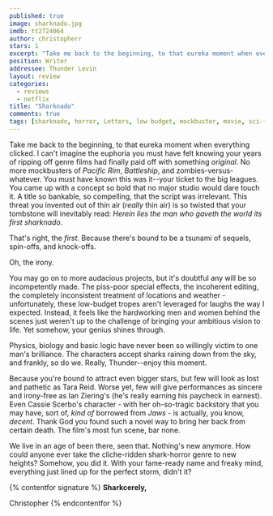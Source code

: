 ```yaml
---
published: true
image: sharknado.jpg
imdb: tt2724064
author: christopherr
stars: 1
excerpt: "Take me back to the beginning, to that eureka moment when everything clicked. I can&rsquo;t imagine the euphoria you must have felt knowing your years of ripping off genre films had finally paid off with something <em>original</em>. No more mockbusters of <em>Pacific Rim</em>, <em>Battleship</em>, and zombies-versus-whatever. You must have known this was it&mdash;your ticket to the big leagues. You came up with a concept so bold that no major studio would dare touch it. A title so bankable, so compelling, that the script was irrelevant. This threat you invented out of thin air (<em>really</em> thin air) is so twisted that your tombstone will inevitably read: <em>Herein lies the man who gaveth the world its first</em> <em>sharknado</em>."
position: Writer
addressee: Thunder Levin
layout: review
categories: 
  - reviews
  - netflix
title: "Sharknado"
comments: true
tags: [sharknado, horror, Letters, low budget, mockbuster, movie, sci-fi, sharks, special, syfy, Thunder Levin, TV]
---
```

Take me back to the beginning, to that eureka moment when everything clicked. I can't imagine the euphoria you must have felt knowing your years of ripping off genre films had finally paid off with something _original_. No more mockbusters of _Pacific Rim_, _Battleship_, and zombies-versus-whatever. You must have known this was it--your ticket to the big leagues. You came up with a concept so bold that no major studio would dare touch it. A title so bankable, so compelling, that the script was irrelevant. This threat you invented out of thin air (_really_ thin air) is so twisted that your tombstone will inevitably read: _Herein lies the man who gaveth the world its first_ _sharknado_. 

That's right, the _first_. Because there's bound to be a tsunami of sequels, spin-offs, and knock-offs.

Oh, the irony.

You may go on to more audacious projects, but it's doubtful any will be so incompetently made. The piss-poor special effects, the incoherent editing, the completely inconsistent treatment of locations and weather - unfortunately, these low-budget tropes aren't leveraged for laughs the way I expected. Instead, it feels like the hardworking men and women behind the scenes just weren't up to the challenge of bringing your ambitious vision to life.  Yet somehow, your genius shines through.

Physics, biology and basic logic have never been so willingly victim to one man's brilliance. The characters accept sharks raining down from the sky, and frankly, so do we. Really, Thunder--enjoy this moment.

Because you're bound to attract even bigger stars, but few will look as lost and pathetic as Tara Reid. Worse yet, few will give performances as sincere and irony-free as Ian Ziering's (he's really earning his paycheck in earnest). Even Cassie Scerbo's character - with her oh-so-tragic backstory that you may have, sort of, _kind of_ borrowed from _Jaws_ - is actually, you know, _decent_. Thank God you found such a novel way to bring her back from certain death. The film's most fun scene, bar none.

We live in an age of been there, seen that. Nothing's new anymore. How could anyone ever take the cliche-ridden shark-horror genre to new heights? Somehow, you did it. With your fame-ready name and freaky mind, everything just lined up for the perfect storm, didn't it?

{% contentfor signature %}
**Sharkcerely,**

Christopher
{% endcontentfor %}